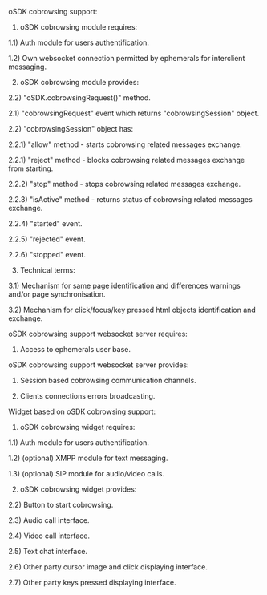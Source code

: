 oSDK cobrowsing support:

1) oSDK cobrowsing module requires:

1.1) Auth module for users authentification.

1.2) Own websocket connection permitted by ephemerals for interclient messaging.

2) oSDK cobrowsing module provides:

2.2) "oSDK.cobrowsingRequest(<userID>)" method.

2.1) "cobrowsingRequest" event which returns "cobrowsingSession" object.

2.2) "cobrowsingSession" object has:

2.2.1) "allow" method - starts cobrowsing related messages exchange.

2.2.1) "reject" method - blocks cobrowsing related messages exchange from starting.

2.2.2) "stop" method - stops cobrowsing related messages exchange.

2.2.3) "isActive" method - returns status of cobrowsing related messages exchange.

2.2.4) "started" event.

2.2.5) "rejected" event.

2.2.6) "stopped" event.

3) Technical terms:

3.1) Mechanism for same page identification and differences warnings and/or page synchronisation. 

3.2) Mechanism for click/focus/key pressed html objects identification and exchange.


oSDK cobrowsing support websocket server requires:

1) Access to ephemerals user base.


oSDK cobrowsing support websocket server provides:

1) Session based cobrowsing communication channels.

2) Clients connections errors broadcasting.


Widget based on oSDK cobrowsing support:

1) oSDK cobrowsing widget requires:

1.1) Auth module for users authentification.

1.2) (optional) XMPP module for text messaging.

1.3) (optional) SIP module for audio/video calls.

2) oSDK cobrowsing widget provides:

2.2) Button to start cobrowsing.

2.3) Audio call interface.

2.4) Video call interface.

2.5) Text chat interface.

2.6) Other party cursor image and click displaying interface.

2.7) Other party keys pressed displaying interface.